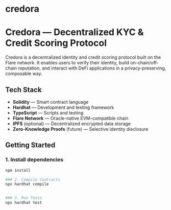 # credora
# Credora — Decentralized KYC & Credit Scoring Protocol

Credora is a decentralized identity and credit scoring protocol built on the Flare network. It enables users to verify their identity, build on-chain/off-chain reputation, and interact with DeFi applications in a privacy-preserving, composable way.



## Tech Stack

- **Solidity** — Smart contract language
- **Hardhat** — Development and testing framework
- **TypeScript** — Scripts and testing
- **Flare Network** — Oracle-native EVM-compatible chain
- **IPFS** (optional) — Decentralized encrypted data storage
- **Zero-Knowledge Proofs** (future) — Selective identity disclosure


## Getting Started

### 1. Install dependencies

```bash
npm install

### 2. Compile Contracts
npx hardhat compile


### 3. Run Tests
npx hardhat test



